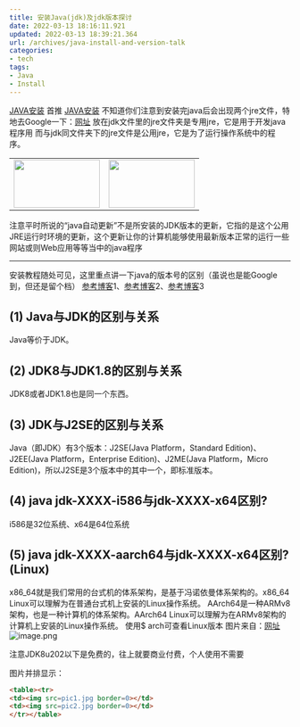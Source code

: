 ```yaml
---
title: 安装Java(jdk)及jdk版本探讨
date: 2022-03-13 18:16:11.921
updated: 2022-03-13 18:39:21.364
url: /archives/java-install-and-version-talk
categories: 
- tech
tags: 
- Java
- Install
---
```



[JAVA安装](https://segmentfault.com/a/1190000039862163) 首推
[JAVA安装](https://juejin.cn/post/6844903937095499789) 
不知道你们注意到安装完java后会出现两个jre文件，特地去Google一下：[网址](https://blog.csdn.net/weixin_45948234/article/details/111474003)
放在jdk文件里的jre文件夹是专用jre，它是用于开发java程序用
而与jdk同文件夹下的jre文件是公用jre，它是为了运行操作系统中的程序。
<table><tr>
<td><img src="https://halo-1310118673.cos.ap-singapore.myqcloud.com/halo%2Fblog%2Fjava_version%2Fimage.png" width = "154" height = "86" /></td>
<td><img src="https://halo-1310118673.cos.ap-singapore.myqcloud.com/halo%2Fblog%2Fjava_version%2Fimage%20(1).png" width = "154" height = "86"/></td>
</tr></table> 
注意平时所说的“java自动更新”不是所安装的JDK版本的更新，它指的是这个公用JRE运行时环境的更新，这个更新让你的计算机能够使用最新版本正常的运行一些网站或则Web应用等等当中的java程序

---

安装教程随处可见，这里重点讲一下java的版本号的区别（虽说也是能Google到，但还是留个档）
[参考博客](https://www.jianshu.com/p/661dcc6e73ee)1、[参考博客](https://www.modb.pro/db/85249)2、[参考博客](https://candy.blog.csdn.net/article/details/110434437)3
## (1) Java与JDK的区别与关系
Java等价于JDK。
## (2) JDK8与JDK1.8的区别与关系
JDK8或者JDK1.8也是同一个东西。
## (3) JDK与J2SE的区别与关系
Java（即JDK）有3个版本：J2SE(Java Platform，Standard Edition)、J2EE(Java Platform，Enterprise Edition)、J2ME(Java Platform，Micro Edition)，所以J2SE是3个版本中的其中一个，即标准版本。
## (4) java jdk-XXXX-i586与jdk-XXXX-x64区别?
i586是32位系统、x64是64位系统
## (5) java jdk-XXXX-aarch64与jdk-XXXX-x64区别?(Linux)
x86_64就是我们常用的台式机的体系架构，是基于冯诺依曼体系架构的。x86_64 Linux可以理解为在普通台式机上安装的Linux操作系统。
AArch64是一种ARMv8架构，也是一种计算机的体系架构。AArch64 Linux可以理解为在ARMv8架构的计算机上安装的Linux操作系统。
使用$ arch可查看Linux版本 图片来自：[网址](https://candy.blog.csdn.net/article/details/110434437)
![image.png](https://halo-1310118673.cos.ap-singapore.myqcloud.com/halo%2Fblog%2Fjava_version%2Fimage%20(2).png)

注意JDK8u202以下是免费的，往上就要商业付费，个人使用不需要

图片并排显示：
```html
<table><tr>
<td><img src=pic1.jpg border=0></td>
<td><img src=pic2.jpg border=0></td>
</tr></table>

```
